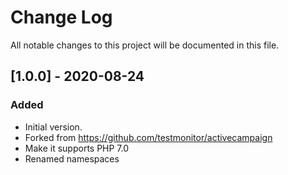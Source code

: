 # Change Log
All notable changes to this project will be documented in this file.
## [1.0.0] - 2020-08-24
### Added
- Initial version.
- Forked from https://github.com/testmonitor/activecampaign
- Make it supports PHP 7.0
- Renamed namespaces


